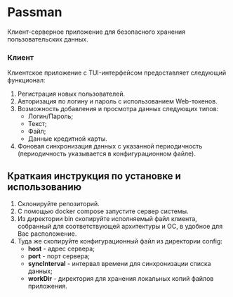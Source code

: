 # Passman

Клиент-серверное приложение для безопасного хранения пользовательских данных.

### Клиент
Клиентское приложение с TUI-интерфейсом предоставляет следующий функционал:
1. Регистрация новых пользователей.
2. Авторизация по логину и пароль с использованием Web-токенов.
3. Возможность добавления и просмотра данных следующих типов:
   - Логин/Пароль;
   - Текст;
   - Файл;
   - Данные кредитной карты.
4. Фоновая синхронизация данных с указанной периодичность (периодичность указывается в конфигурационном файле).

## Краткаия инструкция по установке и использованию
1. Склонируйте репозиторий.
2. С помощью docker compose запустите сервер системы.
3. Из директории bin скопируйте исполняемый файл клиента, собранный для соответствующей архитектуры и ОС, в удобное для Вас расположение.
4. Туда же скопируйте конфигурационный файл из директории config:
   - **host** - адрес сервера;
   - **port** - порт сервера;
   - **syncInterval** - интервал времени для синхронизации списка данных;
   - **workDir** - директория для хранения локальных копий файлов приложения.
